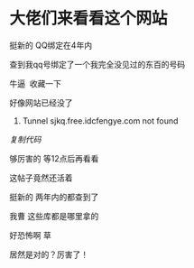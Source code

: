 # 大佬们来看看这个网站


挺新的 QQ绑定在4年内

查到我qq号绑定了一个我完全没见过的东百的号码

牛逼&nbsp;&nbsp;收藏一下

好像网站已经没了<br /><div class="blockcode"><div id="code_F3B"><ol><li>Tunnel sjkq.free.idcfengye.com not found</ol></div><em onclick="copycode($('code_F3B'));">复制代码</em></div>

够厉害的 等12点后再看看<img id="aimg_dcfFv" onclick="zoom(this, this.src, 0, 0, 0)" class="zoom" src="https://cdn.jsdelivr.net/gh/hishis/forum-master/public/images/patch.gif" onmouseover="img_onmouseoverfunc(this)" onload="thumbImg(this)" border="0" alt="" />

这帖子竟然还活着 

挺新的 两年内的都查到了

我曹 这些库都是哪里拿的

好恐怖啊 草

居然是对的？厉害了！
